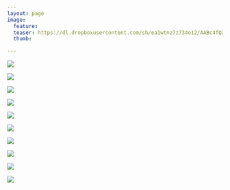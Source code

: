 ```yaml
---
layout: page
image:
  feature:
  teaser: https://dl.dropboxusercontent.com/sh/ea1wtnz7z734o12/AABc4fQXRGpCS2woGZSYiauOa/luontokuvat/kes%C3%A4/10/DS56357-245px.jpg
  thumb:

---
```


[![](https://dl.dropboxusercontent.com/sh/ea1wtnz7z734o12/AACrU_SfdWpVu6wOfVs8j98oa/luontokuvat/kes%C3%A4/10/DS56352-800px.jpg)](https://dl.dropboxusercontent.com/sh/ea1wtnz7z734o12/AAB7WvvWDV2pmWTvGLZWTOkBa/luontokuvat/kes%C3%A4/10/DS56352.jpg)

[![](https://dl.dropboxusercontent.com/sh/ea1wtnz7z734o12/AAAFwqRRqDIPXavZHZ1ymjxva/luontokuvat/kes%C3%A4/10/DS56419-800px.jpg)](https://dl.dropboxusercontent.com/sh/ea1wtnz7z734o12/AAB4MWYQtwcIug0dSmYgYiJ_a/luontokuvat/kes%C3%A4/10/DS56419.jpg)

[![](https://dl.dropboxusercontent.com/sh/ea1wtnz7z734o12/AAC8duBNVVNCReiAj0VPLxrpa/luontokuvat/kes%C3%A4/10/DS56420-800px.jpg)](https://dl.dropboxusercontent.com/sh/ea1wtnz7z734o12/AAAXEXB8TRMluoorOC8d3_Gma/luontokuvat/kes%C3%A4/10/DS56420.jpg)

[![](https://dl.dropboxusercontent.com/sh/ea1wtnz7z734o12/AADQlpNNVtNMeWu52cZGrZ7ca/luontokuvat/kes%C3%A4/10/DS56405-800px.jpg)](https://dl.dropboxusercontent.com/sh/ea1wtnz7z734o12/AAClWPnkdFon_hvA00K0HIp9a/luontokuvat/kes%C3%A4/10/DS56405.jpg)

[![](https://dl.dropboxusercontent.com/sh/ea1wtnz7z734o12/AABpLotWxQhYLrCbNUrRSFsQa/luontokuvat/kes%C3%A4/10/DS56410-800px.jpg)](https://dl.dropboxusercontent.com/sh/ea1wtnz7z734o12/AABfag5Prsp7GPC1_oFcviP0a/luontokuvat/kes%C3%A4/10/DS56410.jpg)

[![](https://dl.dropboxusercontent.com/sh/ea1wtnz7z734o12/AACMcA48NFVZi_Zr7vpD8FRaa/luontokuvat/kes%C3%A4/10/DS56507-800px.jpg)](https://dl.dropboxusercontent.com/sh/ea1wtnz7z734o12/AADMao8iKtU8OKlCZzEfoxJ6a/luontokuvat/kes%C3%A4/10/DS56507.jpg)

[![](https://dl.dropboxusercontent.com/sh/ea1wtnz7z734o12/AABmYqIzutB9BDu3Y2yzT9iWa/luontokuvat/kes%C3%A4/10/DS56509-800px.jpg)](https://dl.dropboxusercontent.com/sh/ea1wtnz7z734o12/AAARPbM1q_kdv3RxjqZvo6jVa/luontokuvat/kes%C3%A4/10/DS56509.jpg)

[![](https://dl.dropboxusercontent.com/sh/ea1wtnz7z734o12/AACEkI5D9xMNkbqXjBEsgHbUa/luontokuvat/kes%C3%A4/10/DS56357-800px.jpg)](https://dl.dropboxusercontent.com/sh/ea1wtnz7z734o12/AAD4-gz4xE-hageLzQkTQc9Ra/luontokuvat/kes%C3%A4/10/DS56357.jpg)

[![](https://dl.dropboxusercontent.com/sh/ea1wtnz7z734o12/AACWRBY9dOIkmjg9EQqJ3sMla/luontokuvat/kes%C3%A4/10/DS56378-800px.jpg)](https://dl.dropboxusercontent.com/sh/ea1wtnz7z734o12/AAC6DXW6TRGOaQMFsmjBi3iQa/luontokuvat/kes%C3%A4/10/DS56378.jpg)

[![](https://dl.dropboxusercontent.com/sh/ea1wtnz7z734o12/AAAPus7vDnMT_ywmVXga7xr_a/luontokuvat/kes%C3%A4/10/DS56375-800px.jpg)](https://dl.dropboxusercontent.com/sh/ea1wtnz7z734o12/AACmq4_U7bR2I24En5xAQ_tza/luontokuvat/kes%C3%A4/10/DS56375.jpg)

